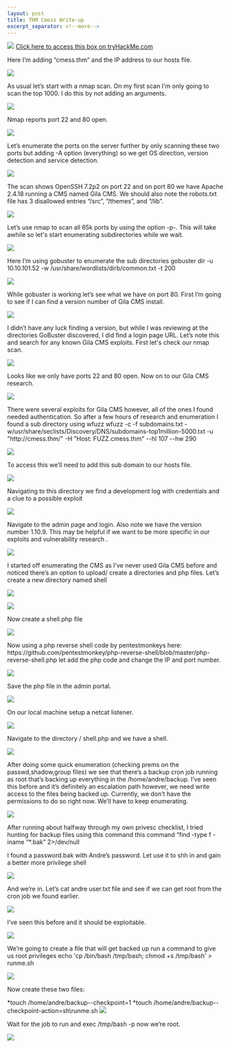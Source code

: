 ```yaml
---
layout: post
title: THM Cmess Write-up
excerpt_separator: <!--more-->
---
```

<img src="/img/cmess/0.head.png"/>
<!--more-->
<a href="https://tryhackme.com/room/cmess" target="_blank" > Click here to access this box on tryHackMe.com</a>
<p>Here I’m adding  “cmess.thm” and the IP address  to our hosts file.</p>
<img src="/img/cmess/1.hosts-file.png"/>

<p>As usual let’s start with a nmap scan. On my first scan I'm only going to scan the  top 1000. I do this by not adding an arguments.</p>
<img src="/img/cmess/2.nmap-scan-1.png">

<p>Nmap reports port 22 and 80 open.</p>
<img src="/img/cmess/3.nmap-scan-2.png"/>

<p>Let’s enumerate the ports on the server further by only scanning these two ports but adding -A option (everything) so we get  OS direction, version detection and service detection.  
</p>
<img src="/img/cmess/4.namp-scan-3.png"/>


<p>The scan shows OpenSSH 7.2p2 on port 22 and on port 80 we have  Apache 2.4.18 running a  CMS named Gila CMS. We should also note the robots.txt file has 3 disallowed entries “/src”, “/themes”, and “/lib”. </p>
<img src="/img/cmess/5.nmap-scan-4.png"/>


<p>Let’s use nmap to scan all 65k ports by using the option -p-. This will take awhile so let's start enumerating subdirectories while we wait. 
</p>
<img src="/img/cmess/6.nmap-scann-5.png"/>


<p>Here I’m using gobuster to enumerate the sub directories 
gobuster dir -u 10.10.101.52 -w /usr/share/wordlists/dirb/common.txt -t 200
</p>
<img src="/img/cmess/7.gobuster.png"/>


<p>While gobuster is working let’s see what we have on port 80. First I’m going to see if I can find a version number of Gila CMS install.</p>
<img src="/img/cmess/8.cms-index-page.png"/>


<p>I didn’t have any luck finding  a version, but while I was reviewing at the directories GoBuster discovered, I did find a login page URL. Let’s note this and  search for any known Gila CMS exploits. First let's check our nmap scan.  
</p>
<img src="/img/cmess/9.gilacms-login-page.png"/>


<p>Looks like we only have ports 22 and 80 open. Now on to our Gila CMS research.</p>
<img src="/img/cmess/10.nmap-scan6.png"/>


<p>There were several exploits for Gila CMS however, all of the ones I found needed authentication. So after a few hours of research and enumeration I found a sub directory using wfuzz  wfuzz -c -f subdomains.txt
-w/usr/share/seclists/Discovery/DNS/subdomains-top1million-5000.txt -u "http://cmess.thm/" -H "Host: FUZZ.cmess.thm" --hl 107 --hw 290
</p>
<img src="/img/cmess/11.wfuzz.png"/>


<p>To access this we’ll need to add this sub domain to our hosts file.</p>
<img src="/img/cmess/12.hosts-file2.png"/>


<p>Navigating to this directory we find a development log with credentials and a clue to a possible exploit 
</p>
<img src="/img/cmess/13.dev-log.png"/>


<p>Navigate to the admin page and login. Also note  we have the version number 1.10.9. This may be helpful if we want to be more specific in our  exploits and vulnerability research .
</p>
<img src="/img/cmess/14.gilacma-admin-page.png"/>



<p>I started off enumerating the CMS  as I’ve  never used Gila CMS before and noticed there’s an option to upload/ create a directories and php files. Let’s  create a new directory named shell</p>
<img src="/img/cmess/14.gilacma-admin-page.png"/>

<p></p>
<img src="/img/cmess/15.shell-dir-create.png"/>


<p>Now create a shell.php file </p>
<img src="/img/cmess/16.create-shell.php.png"/>


<p>Now using a php reverse shell code by pentestmonkeys here: https://github.com/pentestmonkey/php-reverse-shell/blob/master/php-reverse-shell.php let add the php code and change the IP and port number.</p>
<img src="/img/cmess/17.php-code.png"/>


<p>Save the php file in the admin portal.</p>
<img src="/img/cmess/18.php-code-saved.png"/>


<p>On our local machine setup a netcat listener.</p>
<img src="/img/cmess/19.setup-lisener.png"/>


<p>Navigate to the directory / shell.php and we have a shell. </p>
<img src="/img/cmess/20.rev-shell.png"/>


<p>After doing some quick enumeration (checking prems on the passwd,shadow,group files) we see that there’s a  backup cron job running as root that’s backing up everything in the /home/andre/backup. I’ve seen this before and it’s definitely an escalation path however, we need write access to the files being backed up. Currently, we don’t have the permissions to do so right now. We’ll have to keep enumerating.
</p>
<img src="/img/cmess/21.crontab.png"/>


<p>After running about halfway through my own privesc checklist, I tried hunting for backup files  using this command this command “find -type f -iname “*.bak” 2>/dev/null</p>
<p>I found a password.bak with Andre’s password. Let use it to shh in and gain a better more privilege shell</p>
<img src="/img/cmess/22.andres-password.png"/>


<p>And we’re in. Let’s cat andre user.txt file and see if we can get root from the cron job we found earlier.</p>
<img src="/img/cmess/23.andre-login.png"/>


<p>I’ve seen this before and it should be exploitable.</p>
<img src="/img/cmess/24.crontabjob.png"/>


<p>We’re going to create a file that will get backed up  run a command to give us root privileges echo 'cp /bin/bash /tmp/bash; chmod +s /tmp/bash' > runme.sh</p>
<img src="/img/cmess/25.create-the-payload.png"/>


<p>Now create these two files: </p>
*touch /home/andre/backup--checkpoint=1
*touch /home/andre/backup--checkpoint-action=sh\runme.sh
<img src="/img/cmess/26-create-thecheckpoint.png"/>


<p>Wait for the job to run and exec /tmp/bash -p now we’re root. </p>
<img src="/img/cmess/27.root.txt.png"/>


<p></p>






